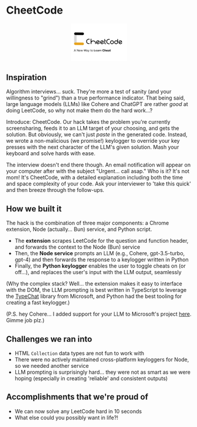 # CheetCode

<p style="text-align: center">
    <img width="30%" src="./images/banner.png" />
</p>

## Inspiration

Algorithm interviews... suck. They're more a test of sanity (and your willingness to "grind") than a true performance indicator. That being said, large language models (LLMs) like Cohere and ChatGPT are rather _good_ at doing LeetCode, so why not make them do the hard work...?

Introduce: CheetCode. Our hack takes the problem you're currently screensharing, feeds it to an LLM target of your choosing, and gets the solution. But obviously, we can't just _paste_ in the generated code. Instead, we wrote a non-malicious (we promise!) keylogger to override your key presses with the next character of the LLM's given solution. Mash your keyboard and solve hards with ease.

The interview doesn't end there though. An email notification will appear on your computer after with the subject "Urgent... call asap." Who is it? It's not mom! It's CheetCode, with a detailed explanation including both the time and space complexity of your code. Ask your interviewer to 'take this quick' and then breeze through the follow-ups.

## How we built it

The hack is the combination of three major components: a Chrome extension, Node (actually... Bun) service, and Python script.

- The **extension** scrapes LeetCode for the question and function header, and forwards the context to the Node (Bun) service
- Then, the **Node service** prompts an LLM (e.g., Cohere, gpt-3.5-turbo, gpt-4) and then forwards the response to a keylogger written in Python
- Finally, the **Python keylogger** enables the user to toggle cheats on (or off...), and replaces the user's input with the LLM output, seamlessly

(Why the complex stack? Well... the extension makes it easy to interface with the DOM, the LLM prompting is best written in TypeScript to leverage the [TypeChat](https://microsoft.github.io/TypeChat) library from Microsoft, and Python had the best tooling for creating a fast keylogger.)

(P.S. hey Cohere... I added support for your LLM to Microsoft's project [here](https://github.com/michaelfromyeg/typechat). Gimme job plz.)

## Challenges we ran into

- HTML `Collection` data types are not fun to work with
- There were no actively maintained cross-platform keyloggers for Node, so we needed another service
- LLM prompting is surprisingly hard... they were not as smart as we were hoping (especially in creating 'reliable' and consistent outputs)

## Accomplishments that we're proud of

- We can now solve any LeetCode hard in 10 seconds
- What else could you possibly want in life?!
